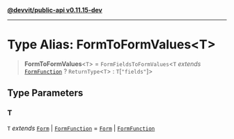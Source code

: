 [**@devvit/public-api v0.11.15-dev**](../README.md)

---

# Type Alias: FormToFormValues\<T\>

> **FormToFormValues**\<`T`\> = `FormFieldsToFormValues`\<`T` _extends_ [`FormFunction`](FormFunction.md) ? `ReturnType`\<`T`\> : `T`\[`"fields"`\]\>

## Type Parameters

### T

`T` _extends_ [`Form`](Form.md) \| [`FormFunction`](FormFunction.md) = [`Form`](Form.md) \| [`FormFunction`](FormFunction.md)
